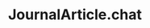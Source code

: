 ---
title: JournalArticle.chat
description: >
  A chat application that allows users to chat with their PDF.
pubDate: 2023-08-05
githubUrl: https://github.com/shippy/article-chat
projectUrl: https://journalarticle.chat/
technologies:
  - Python
  - LangChain
  - Vue.js
  - GitHub Actions
  - Docker
  - AWS
  - Elastic Container Service
  - Terraform
heroImage: ./images/cover_letter_automation-cli.png
---